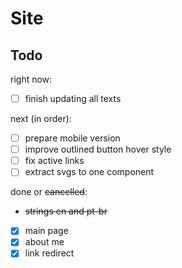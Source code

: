 # Site

## Todo

right now:

- [ ] finish updating all texts

next (in order):

- [ ] prepare mobile version
- [ ] improve outlined button hover style
- [ ] fix active links
- [ ] extract svgs to one component

done or ~~cancelled~~:

- ~~strings en and pt-br~~
- [x] main page
- [x] about me
- [x] link redirect
